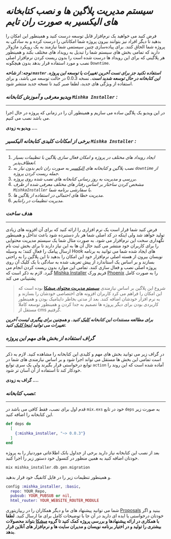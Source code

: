 # _سیستم مدیریت پلاگین ها و نصب کتابخانه های الیکسیر به صورت ران تایم_

فرض کنید می خواهید یک نرم‌افزار قابل توسعه درست کنید و همینطور این امکان را بدهید تا دیگر افراد نیز بتوانند بیرون پروژه شما امکاناتی را درست کرده و به سادگی به پروژه شما الحاق کنند. برای پیاده‌سازی چنین سیستمی شما نیازمند به یک رویکرد ماژولار دارید که تمامی بخش های سیستم شما را تبدیل به رویداد های مختلف بکند و همینطور هر پلاگینی که برای این رویداد ها درست شده است را بدون ریست کردن نرم‌افزار اصلی نصب و مورد استفاده قرار بدهد بدون هیچگونه `Downtime`.

**_توجه: از شاخه `master` استفاده نکنید جز برای تست آخرین تغییرات یا توسعه این پروژه. این کتابخانه در حال توسعه شدید است._** نسخه 0.0.3 در حالت توسعه می باشد، و برای استفاده از ویژگی های جدید، لطفا صبر کنید تا نسخه جدید منتشر شود.



### _ویدیو معرفی و آموزش کتابخانه `Mishka Installer` :_

---

در این ویدیو یک پلاگین ساده می سازیم و همینطور آن را در زمانی که پروژه در حال اجرا می باشد نصب می کنیم.

**ویدیو به زودی ....**


### _برخی از امکانات کلیدی کتابخانه الیکسیر `Mishka Installer` :_

---

1. _ایجاد رویداد های مختلف در پروژه و امکان فعال سازی پلاگین با تنظیمات بسیار انعطاف‌پذیر._
2. _نصب پلاگین و کتابخانه های [الیکسیر](https://github.com/elixir-lang/elixir) به صورت ران تایم بدون نیاز به `downtime` از جمله ریست کردن پروژه._
3. _بررسی و مدیریت به روز رسانی کتابخانه های نصب شده روی پروژه._
4. _مشخص کردن ساختار بر اساس رفتار های مختلف معرفی شده از طرف `MishkaInstaller` یا سفارشی برنامه شما._
5. _مدیریت خطا های احتمالی در استفاده از پلاگین ها._
6. _مدیریت تنظیمات در رانتایم._



### _هدف ساخت_

---

فرض کنید شما قرار است یک نرم افزاری را ارائه کنید که برای آن افزونه های زیادی تولید خواهد شد ولی اینکه در کد اصلی شما هر بار دستبرده شود باعث تداخل و همینطور نگهداری سخت این نرم‌افزار می شود. به صورت مثال شما یک سیستم مدیریت محتوایی را برای کاربران خود منتشر می کنید حال آن ها به این نیاز دارند تا برای بخش ثبت نام ارسال پیامک را فعال کنند؛ به وسیله Hook های ایجاد شده شما می توانید به برنامه نویسان بیرون از هسته اصلی نرم‌افزار خود این امکان را بدهید تا این پلاگین را به راحتی بسازند و بر اساس یک استاندارد از پیش تعریف شده به سادگی با یک کلیک آن روی پروژه اصلی نصب و فعال سازی کنند. تمامی این موارد بدون ریست کردن انجام می گیرد.
لازم به ذکر است که [Mishka Installer](https://github.com/mishka-group/mishka_installer) فریم ورک [Phoenix](https://github.com/phoenixframework/phoenix_live_view) را به صورت کامل پشتیبانی می کند

> شروع این پلاگین بر اساس نیازمندی [**سیستم مدیریت محتوای میشکا**](https://github.com/mishka-group/mishka-cms) بوده است که این امکان را فراهم می کرد کاربران افزونه های اختصاصی خودشان را بسازند و به نرم افزار خودشان اضافه کنند. بعد از مدتی بخاطر داینامیک بودن و همینطور کاربردی بودن برای دیگر پروژه ها تصمیم به جدا کردن و همینطور توسعه کاملا مستقل از cms گرفتیم.

**_برای مطالعه مستندات این کتابخانه [کلیک](https://hexdocs.pm/mishka_installer/) کنید._** **_و همچنین برای پیگیری لیست آخرین تغییرات می توانید [اینجا کلیک](https://github.com/mishka-group/mishka_installer/blob/master/CHANGELOG.md) کنید._**



### _گراف استفاده از بخش های مهم این پروژه_

---

در گراف زیر می توانید بخش های مهم و کلیدی این کتابخانه را مشاهده کنید. لازم به ذکر است تمامی این بخش ها مستقل می تواند اجرا شود و بر اساس نیازمندی های شما در توابع درخواستی قرار بگیرند ولی یک سری توابع `action` آماده شده است که این روند را خودکار کند تا استفاده از آن آسان تر شود.

**گراف به زودی ....**



### _نصب کتابخانه:_

---

قدم اول برای نصب، فقط کافی می باشد در `mix.exs` خود در تابع `deps` به صورت زیر این کتابخانه را اضافه کنید.

```elixir
def deps do
  [
    {:mishka_installer, "~> 0.0.3"}
  ]
end
```

بعد از نصب این کتابخانه نیاز دارید برخی از جداول بانک اطلاعاتی موردنیاز را به پروژه خودتان اضافه کنید به همین منظور در کنسول خود دستور زیر را اجرا کنید.

```elixir
mix mishka_installer.db.gen.migration
```

و همینطور تنظیمات زیر را در فایل کانفیگ خود قرار بدهید.

```elixir
config :mishka_installer, :basic,
  repo: YOUR_Repo,
  pubsub: YOUR_PUBSUB or nil,
  html_router: YOUR_WEBSITE_ROUTER_MODULE
```

شما می توانید پیشنهاد های ما و دیگر همکاران را در ریپازیتوری [Proposals](https://github.com/mishka-group/Proposals) ببنید و اگر خودتان درخواستی یا ایده ای دارید در آن جا با توضیحات کامل برای ما ارسال کنید. **لطفا با همکاری در ارائه پیشنهادها و بررسی پروژه کمک کنید تا گروه [میشکا](https://github.com/mishka-group) بتواند محصولات بیشتری را تولید و در اختیار برنامه نویسان و مدیران سایت ها و نرم‌افزار های آنلاین قرار بدهد**.
